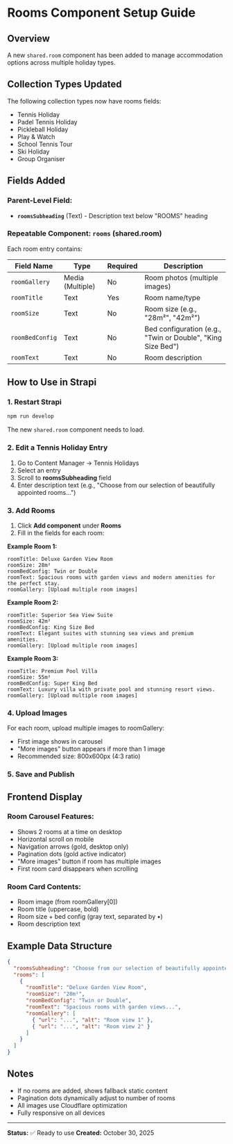 # Rooms Component Setup Guide

## Overview

A new `shared.room` component has been added to manage accommodation options across multiple holiday types.

## Collection Types Updated

The following collection types now have rooms fields:
- Tennis Holiday
- Padel Tennis Holiday
- Pickleball Holiday
- Play & Watch
- School Tennis Tour
- Ski Holiday
- Group Organiser

## Fields Added

### Parent-Level Field:
- **`roomsSubheading`** (Text) - Description text below "ROOMS" heading

### Repeatable Component: `rooms` (shared.room)

Each room entry contains:

| Field Name | Type | Required | Description |
|------------|------|----------|-------------|
| `roomGallery` | Media (Multiple) | No | Room photos (multiple images) |
| `roomTitle` | Text | Yes | Room name/type |
| `roomSize` | Text | No | Room size (e.g., "28m²", "42m²") |
| `roomBedConfig` | Text | No | Bed configuration (e.g., "Twin or Double", "King Size Bed") |
| `roomText` | Text | No | Room description |

## How to Use in Strapi

### 1. Restart Strapi

```bash
npm run develop
```

The new `shared.room` component needs to load.

### 2. Edit a Tennis Holiday Entry

1. Go to Content Manager → Tennis Holidays
2. Select an entry
3. Scroll to **roomsSubheading** field
4. Enter description text (e.g., "Choose from our selection of beautifully appointed rooms...")

### 3. Add Rooms

1. Click **Add component** under **Rooms**
2. Fill in the fields for each room:

**Example Room 1:**
```
roomTitle: Deluxe Garden View Room
roomSize: 28m²
roomBedConfig: Twin or Double
roomText: Spacious rooms with garden views and modern amenities for the perfect stay.
roomGallery: [Upload multiple room images]
```

**Example Room 2:**
```
roomTitle: Superior Sea View Suite
roomSize: 42m²
roomBedConfig: King Size Bed
roomText: Elegant suites with stunning sea views and premium amenities.
roomGallery: [Upload multiple room images]
```

**Example Room 3:**
```
roomTitle: Premium Pool Villa
roomSize: 55m²
roomBedConfig: Super King Bed
roomText: Luxury villa with private pool and stunning resort views.
roomGallery: [Upload multiple room images]
```

### 4. Upload Images

For each room, upload multiple images to roomGallery:
- First image shows in carousel
- "More images" button appears if more than 1 image
- Recommended size: 800x600px (4:3 ratio)

### 5. Save and Publish

## Frontend Display

### Room Carousel Features:
- Shows 2 rooms at a time on desktop
- Horizontal scroll on mobile
- Navigation arrows (gold, desktop only)
- Pagination dots (gold active indicator)
- "More images" button if room has multiple images
- First room card disappears when scrolling

### Room Card Contents:
- Room image (from roomGallery[0])
- Room title (uppercase, bold)
- Room size + bed config (gray text, separated by •)
- Room description text

## Example Data Structure

```json
{
  "roomsSubheading": "Choose from our selection of beautifully appointed rooms...",
  "rooms": [
    {
      "roomTitle": "Deluxe Garden View Room",
      "roomSize": "28m²",
      "roomBedConfig": "Twin or Double",
      "roomText": "Spacious rooms with garden views...",
      "roomGallery": [
        { "url": "...", "alt": "Room view 1" },
        { "url": "...", "alt": "Room view 2" }
      ]
    }
  ]
}
```

## Notes

- If no rooms are added, shows fallback static content
- Pagination dots dynamically adjust to number of rooms
- All images use Cloudflare optimization
- Fully responsive on all devices

---

**Status:** ✅ Ready to use
**Created:** October 30, 2025


